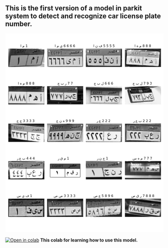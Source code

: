 ## This is the first version of  a model in parkit system to detect and recognize  car license plate number.
![](https://github.com/mohame54/Parkit_projects/blob/main/fig.png)

[![Open in colab](https://colab.research.google.com/assets/colab-badge.svg)](https://colab.research.google.com/drive/1gMgU7lp7ijAog7WLWPyXpYZj-aLVmr1X?usp=sharing)
**This colab for learning how to use this model.** 
